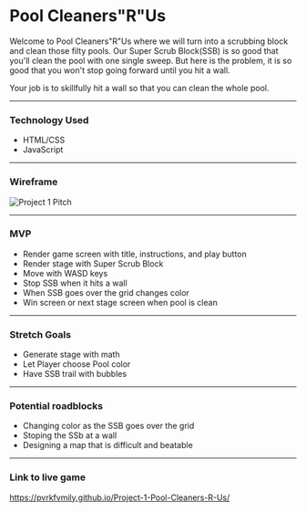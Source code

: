 # Pool Cleaners"R"Us

Welcome to Pool Cleaners"R"Us where we will turn into a scrubbing block and clean those filty pools. Our Super Scrub Block(SSB) is so good that you'll clean the pool with one single sweep. But here is the problem, it is so good that you won't stop going forward until you hit a wall.

Your job is to skillfully hit a wall so that you can clean the whole pool.

---
### Technology Used
- HTML/CSS
- JavaScript

---
### Wireframe
![Project 1 Pitch](https://user-images.githubusercontent.com/117226930/204963527-3ad9612b-9270-4ccc-91ee-14b04f9fd34b.JPG)

---
### MVP
- Render game screen with title, instructions, and play button
- Render stage with Super Scrub Block
- Move with WASD keys
- Stop SSB when it hits a wall
- When SSB goes over the grid changes color
- Win screen or next stage screen when pool is clean

---
### Stretch Goals
- Generate stage with math
- Let Player choose Pool color
- Have SSB trail with bubbles

---
### Potential roadblocks
- Changing color as the SSB goes over the grid
- Stoping the SSb at a wall
- Designing a map that is difficult and beatable
---
### Link to live game
https://pvrkfvmily.github.io/Project-1-Pool-Cleaners-R-Us/
